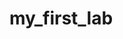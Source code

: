 # my_first_lab
























































































